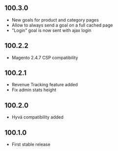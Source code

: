 ## 100.3.0

- New goals for product and category pages
- Allow to always send a goal on a full cached page
- "Login" goal is now sent with ajax login

## 100.2.2

- Magento 2.4.7 CSP compatibility

## 100.2.1

- Revenue Tracking feature added
- Fix admin stats height

## 100.2.0

- Hyvä compatibility added

## 100.1.0

- First stable release
